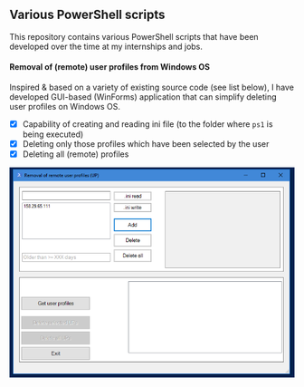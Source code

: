 ## Various PowerShell scripts

This repository contains various PowerShell scripts that have been developed over the time at my internships and jobs. 


#### Removal of (remote) user profiles from Windows OS

Inspired & based on a variety of existing source code (see list below), I have developed GUI-based (WinForms) application that can simplify deleting user profiles on Windows OS. 


- [X] Capability of creating and reading ini file (to the folder where `ps1` is being executed)
- [X] Deleting only those profiles which have been selected by the user
- [X] Deleting all (remote) profiles

![delete_user_profiles](images/delete_remote_user_profiles_gui.PNG)

#### 